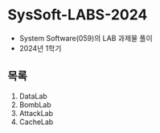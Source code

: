 # SysSoft-LABS-2024
 - System Software(059)의 LAB 과제물 풀이
 - 2024년 1학기

## 목록
1. DataLab
2. BombLab
3. AttackLab
4. CacheLab
